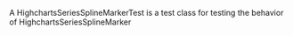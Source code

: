 A HighchartsSeriesSplineMarkerTest is a test class for testing the behavior of HighchartsSeriesSplineMarker